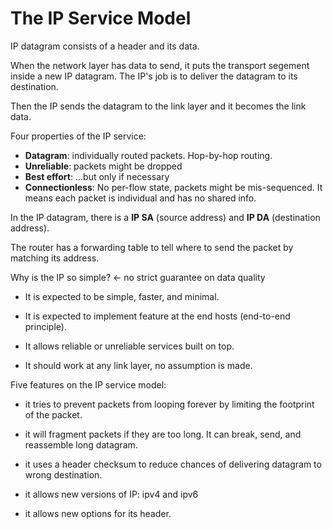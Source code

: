 # The IP Service Model

IP datagram consists of a header and its data.

When the network layer has data to send, it puts the transport segement inside a new IP datagram. The IP's job is to deliver the datagram to its destination.

Then the IP sends the datagram to the link layer and it becomes the link data.

Four properties of the IP service:
* **Datagram**: individually routed packets. Hop-by-hop routing.
* **Unreliable**: packets  might be dropped
* **Best effort**: ...but only if necessary
* **Connectionless**: No per-flow state, packets might be mis-sequenced. It means each packet is individual and has no shared info.

In the IP datagram, there is a **IP SA** (source address) and **IP DA** (destination address).

The router has a forwarding table to tell where to send the packet by matching its address.

Why is the IP so simple? <- no strict guarantee on data quality

* It is expected to be simple, faster, and minimal.

* It is expected to implement feature at the end hosts (end-to-end principle).

* It allows reliable or unreliable services built on top.

* It should work at any link layer, no assumption is made.

Five features on the IP service model:

* it tries to prevent packets from looping forever by limiting the footprint of the packet.

* it will fragment packets if they are too long. It can break, send, and reassemble long datagram.

* it uses a header checksum to reduce chances of delivering datagram to wrong destination.

* it allows new versions of IP: ipv4 and ipv6

* it allows new options for its header.
